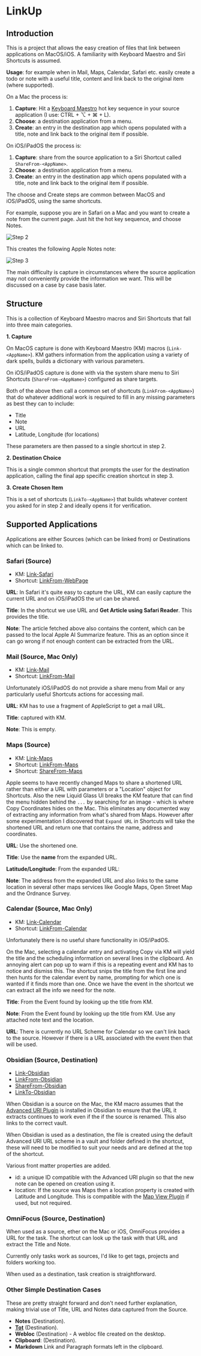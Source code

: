 # LinkUp

## Introduction

This is a project that allows the easy creation of files that link between applications on MacOS/iOS. A familiarity with Keyboard Maestro and Siri Shortcuts is assumed.

**Usage**: for example when in Mail, Maps, Calendar, Safari etc. easily create a todo or note with a useful title, content and link back to the original item (where supported).

On a Mac the process is:

1. **Capture**: Hit a [Keyboard Maestro](https://www.keyboardmaestro.com) hot key sequence in your source application (I use: CTRL + ⌥ + ⌘ + L).
2. **Choose**: a destination application from a menu.
3. **Create**: an entry in the destination app which opens populated with a title, note and link back to the original item if possible.

On iOS/iPadOS the process is:

1. **Capture**: share from the source application to a Siri Shortcut called ```ShareFrom-<AppName>```.
2. **Choose**: a destination application from a menu.
3. **Create**: an entry in the destination app which opens populated with a title, note and link back to the original item if possible.

The choose and Create steps are common between MacOS and iOS/iPadOS, using the same shortcuts.

For example, suppose you are in Safari on a Mac and you want to create a note from the current page. Just hit the hot key sequence, and choose Notes. 

![Step 2](step-2.png)

This creates the following Apple Notes note:

![Step 3](step-3.png)

The main difficulty is capture in circumstances where the source application may not conveniently provide the information we want. This will be discussed on a case by case basis later.

## Structure

This is a collection of Keyboard Maestro macros and Siri Shortcuts that fall into three main categories.

**1. Capture**

On MacOS capture is done with Keyboard Maestro (KM) macros (```Link-<AppName>```). KM gathers information from the application using a variety of dark spells, builds a dictionary with various parameters.

On iOS/iPadOS capture is done with via the system share menu to Siri Shortcuts (```ShareFrom-<AppName>```) configured as share targets.

Both of the above then call a common set of shortcuts (```LinkFrom-<AppName>```) that do whatever additional work is required to fill in any missing parameters as best they can to include:

- Title
- Note
- URL
- Latitude, Longitude (for locations)

These parameters are then passed to a single shortcut in step 2.

**2. Destination Choice**

This is a single common shortcut that prompts the user for the destination application, calling the final app specific creation shortcut in step 3.

**3. Create Chosen Item**

This is a set of shortcuts (```LinkTo-<AppName>```) that builds whatever content you asked for in step 2 and ideally opens it for verification.

## Supported Applications

Applications are either Sources (which can be linked from) or Destinations which can be linked to. 
### Safari (Source)

- KM: [Link-Safari](Link-Safari.kmmacros)
- Shortcut: [LinkFrom-WebPage](LinkFrom-WebPage.shortcut)

**URL**: In Safari it's quite easy to capture the URL, KM can easily capture the current URL and on iOS/iPadOS the url can be shared.

**Title**: In the shortcut we use URL and **Get Article using Safari Reader**. This provides the title.

**Note**: The article fetched above also contains the content, which can be passed to the local Apple AI Summarize feature. This as an option since it can go wrong if not enough content can be extracted from the URL.

### Mail (Source, Mac Only)

- KM: [Link-Mail](Link-Mail.kmmacros)
- Shortcut: [LinkFrom-Mail](LinkFrom-Mail.shortcut)

Unfortunately iOS/iPadOS do not provide a share menu from Mail or any particularly useful Shortcuts actions for accessing mail.

**URL**: KM has to use a fragment of AppleScript to get a mail URL.

**Title**: captured with KM.

**Note**: This is empty.

### Maps (Source)

- KM: [Link-Maps](Link-Maps.kmmacros)
- Shortcut: [LinkFrom-Maps](LinkFrom-Maps.shortcut)
- Shortcut: [ShareFrom-Maps](ShareFrom-Maps.shortcut)

Apple seems to have recently changed Maps to share a shortened URL rather than either a URL with parameters or a "Location" object for Shortcuts. Also the new Liquid Glass UI breaks the KM feature that can find the menu hidden behind the ```...``` by searching for an image - which is where Copy Coordinates hides on the Mac. This eliminates any documented way of extracting any information from what's shared from Maps. However after some experimentation I discovered that ```Expand URL``` in Shortcuts will take the shortened URL and return one that contains the name, address and coordinates.

**URL**: Use the shortened one.

**Title**: Use the **name** from the expanded URL.

**Latitude/Longitude**: From the expanded URL:

**Note**: The address from the expanded URL and also links to the same location in several other maps services like Google Maps, Open Street Map and the Ordnance Survey.

### Calendar (Source, Mac Only)

- KM: [Link-Calendar](Link-Calendar.kmmacros)
- Shortcut: [LinkFrom-Calendar](LinkFrom-Calendar.shortcut)

Unfortunately there is no useful share functionality in iOS/iPadOS.

On the Mac, selecting a calendar entry and activating Copy via KM will yield the title and the scheduling information on several lines in the clipboard. An annoying alert can pop up to warn if this is a repeating event and KM has to notice and dismiss this. The shortcut snips the title from the first line and then hunts for the calendar event by name, prompting for which one is wanted if it finds more than one. Once we have the event in the shortcut we can extract all the info we need for the note.

**Title**: From the Event found by looking up the title from KM.

**Note**: From the Event found by looking up the title from KM. Use any attached note text and the location.

**URL**: There is currently no URL Scheme for Calendar so we can't link back to the source. However if there is a URL associated with the event then that will be used.

### Obsidian (Source, Destination)

- [Link-Obsidian](Link-Obsidian.kmmacros)
- [LinkFrom-Obsidian](LinkFrom-Obsidian.shortcut)
- [ShareFrom-Obsidian](ShareFrom-Obsidian.shortcut)
- [LinkTo-Obsidian](LinkTo-Obsidian.shortcut)

When Obsidian is a source on the Mac, the KM macro assumes that the [Advanced URI Plugin](https://publish.obsidian.md/advanced-uri-doc/Home) is installed in Obsidian to ensure that the URL it extracts continues to work even if the if the source is renamed. This also links to the correct vault.

When Obsidian is used as a destination, the file is created using the default Advanced  URI URL scheme in a vault and folder defined in the shortcut, these will need to be modified to suit your needs and are defined at the top of the shortcut. 

Various front matter properties are added.

- id: a unique ID compatible with the Advanced URI plugin so that the new note can be opened on creation using it.
- location: If the source was Maps then a location property is created with Latitude and Longitude. This is compatible with the [Map View Plugin](https://github.com/esm7/obsidian-map-view) if used, but not required.

### OmniFocus (Source, Destination) 

When used as a source, ether on the Mac or iOS, OmniFocus provides a URL for the task. The shortcut can look up the task with that URL and extract the Title and Note.

Currently only tasks work as sources, I'd like to get tags, projects and folders working too.

When used as a destination, task creation is straightforward.

### Other Simple Destination Cases

These are pretty straight forward and don't need further explanation, making trivial use of Title, URL and Notes data captured from the Source.

- **Notes** (Destination).
- **[Tot](https://tot.rocks)** (Destination).
- **Webloc** (Destination) - A webloc file created on the desktop.
- **Clipboard**: (Destination).
- **Markdown** Link and Paragraph formats left in the clipboard.
